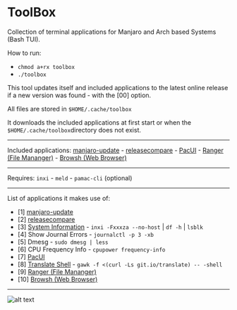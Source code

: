 # ToolBox
Collection of terminal applications for Manjaro and Arch based Systems (Bash TUI).

How to run:
- ```chmod a+rx toolbox```
- ```./toolbox```

This tool updates itself and included applications to the latest online release if a new version was found - with the [00] option.

All files are stored in ``` $HOME/.cache/toolbox ```

It downloads the included applications at first start or when the ``` $HOME/.cache/toolbox ```directory does not exist.

---

Included applications: [manjaro-update](https://github.com/puxplaying/manjaro-update/blob/master/README.md) - [releasecompare](https://github.com/puxplaying/releasecompare/blob/master/README.md) - [PacUI](https://github.com/excalibur1234/pacui/blob/master/README.md) - [Ranger (File Mananger)](https://github.com/ranger/ranger/blob/master/README.md) - [Browsh (Web Browser)](https://github.com/browsh-org/browsh/blob/master/README.md)

---

Requires: ```inxi``` - ```meld``` - ```pamac-cli``` (optional)

---

List of applications it makes use of:

- [1] [manjaro-update](https://github.com/puxplaying/manjaro-update/blob/master/README.md)
- [2] [releasecompare](https://github.com/puxplaying/releasecompare/blob/master/README.md)
- [3] [System Information](https://github.com/smxi/inxi/blob/master/README.txt) - ```inxi -Fxxxza --no-host``` | ```df -h``` | ```lsblk```
- [4] Show Journal Errors - ```journalctl -p 3 -xb```
- [5] Dmesg - ```sudo dmesg | less```
- [6] CPU Frequency Info - ```cpupower frequency-info```
- [7] [PacUI](https://github.com/excalibur1234/pacui/blob/master/README.md)
- [8] [Translate Shell](https://github.com/soimort/translate-shell/blob/develop/README.md) - ```gawk -f <(curl -Ls git.io/translate) -- -shell```
- [9] [Ranger (File Mananger)](https://github.com/ranger/ranger/blob/master/README.md)
- [10] [Browsh (Web Browser)](https://github.com/browsh-org/browsh/blob/master/README.md)

---

![alt text](https://github.com/puxplaying/ToolBox/blob/master/1.png)
